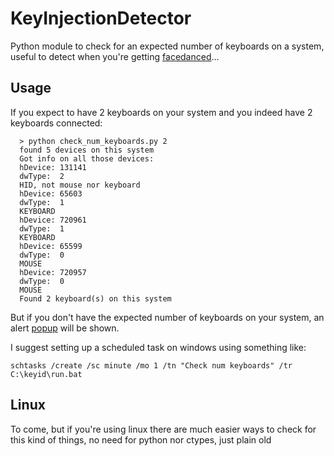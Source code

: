 KeyInjectionDetector
====================

Python module to check for an expected number of keyboards on a system, useful to detect when you're getting [facedanced](http://goodfet.sourceforge.net/hardware/facedancer11/)...

Usage
-----

If you expect to have 2 keyboards on your system and you indeed have 2 keyboards connected:

```
  > python check_num_keyboards.py 2
  found 5 devices on this system
  Got info on all those devices:
  hDevice: 131141
  dwType:  2
  HID, not mouse nor keyboard
  hDevice: 65603
  dwType:  1
  KEYBOARD
  hDevice: 720961
  dwType:  1
  KEYBOARD
  hDevice: 65599
  dwType:  0
  MOUSE
  hDevice: 720957
  dwType:  0
  MOUSE
  Found 2 keyboard(s) on this system
```

But if you don't have the expected number of keyboards on your system, an alert [popup](https://github.com/attwad/keyid/blob/master/error_num_keyboards.png) will be shown.

I suggest setting up a scheduled task on windows using something like:

`schtasks /create /sc minute /mo 1 /tn "Check num keyboards" /tr C:\keyid\run.bat`

Linux
-----
To come, but if you're using linux there are much easier ways to check for this kind of things, no need for python nor ctypes, just plain old
